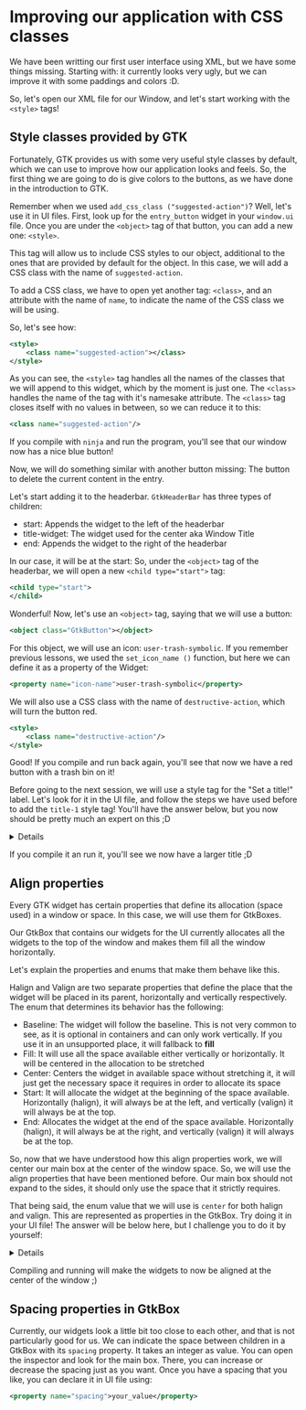 # Improving our application with CSS classes

We have been writting our first user interface using XML, but we have some things missing. Starting with: it currently looks very ugly, but we can improve it with some paddings and colors :D.

So, let's open our XML file for our Window, and let's start working with the `<style>` tags!

## Style classes provided by GTK

Fortunately, GTK provides us with some very useful style classes by default, which we can use to improve how our application looks and feels. So, the first thing we are going to do is give colors to the buttons, as we have done in the introduction to GTK.

Remember when we used `add_css_class ("suggested-action")`? Well, let's use it in UI files. First, look up for the `entry_button` widget in your `window.ui` file. Once you are under the `<object>` tag of that button, you can add a new one: `<style>`.

This tag will allow us to include CSS styles to our object, additional to the ones that are provided by default for the object. In this case, we will add a CSS class with the name of `suggested-action`.

To add a CSS class, we have to open yet another tag: `<class>`, and an attribute with the name of `name`, to indicate the name of the CSS class we will be using.

So, let's see how:

```xml
<style>
	<class name="suggested-action"></class>
</style>
```

As you can see, the `<style>` tag handles all the names of the classes that we will append to this widget, which by the moment is just one. The `<class>` handles the name of the tag with it's namesake attribute. The `<class>` tag closes itself with no values in between, so we can reduce it to this:

```xml
<class name="suggested-action"/>
```

If you compile with `ninja` and run the program, you'll see that our window now has a nice blue button!

Now, we will do something similar with another button missing: The button to delete the current content in the entry.

Let's start adding it to the headerbar. `GtkHeaderBar` has three types of children:

* start: Appends the widget to the left of the headerbar
* title-widget: The widget used for the center aka Window Title
* end: Appends the widget to the right of the headerbar

In our case, it will be at the start: So, under the `<object>` tag of the headerbar, we will open a new `<child type="start">`
tag:

```xml
<child type="start">
</child>
```

Wonderful! Now, let's use an `<object>` tag, saying that we will use a button:

```xml
<object class="GtkButton"></object>
```

For this object, we will use an icon: `user-trash-symbolic`. If you remember previous lessons, we used the `set_icon_name ()` function, but here we can define it as a property of the Widget:

```xml
<property name="icon-name">user-trash-symbolic</property>
```

We will also use a CSS class with the name of `destructive-action`, which will turn the button red.

```xml
<style>
	<class name="destructive-action"/>
</style>
```

Good! If you compile and run back again, you'll see that now we have a red button with a trash bin on it!

Before going to the next session, we will use a style tag for the "Set a title!" label. Let's look for it in the UI file, and follow the steps we have used before to add the `title-1` style tag! You'll have the answer below, but you now should be pretty much an expert on this ;D

<details>

```xml
<style>
	<class name="title-1"/>
</style>
```

</details>

If you compile it an run it, you'll see we now have a larger title ;D

## Align properties

Every GTK widget has certain properties that define its allocation (space used) in a window or space. In this case, we will use them for GtkBoxes.

Our GtkBox that contains our widgets for the UI currently allocates all the widgets to the top of the window and makes them fill all the window horizontally.

Let's explain the properties and enums that make them behave like this.

Halign and Valign are two separate properties that define the place that the widget will be placed in its parent, horizontally and vertically respectively. The enum that determines its behavior has the following:

* Baseline: The widget will follow the baseline. This is not very common to see, as it is optional in containers and can only work vertically. If you use it in an unsupported place, it will fallback to **fill**
* Fill: It will use all the space available either vertically or horizontally. It will be centered in the allocation to be stretched
* Center: Centers the widget in available space without stretching it, it will just get the necessary space it requires in order to allocate its space
* Start: It will allocate the widget at the beginning of the space available. Horizontally (halign), it will always be at the left, and vertically (valign) it will always be at the top.
* End: Allocates the widget at the end of the space available. Horizontally (halign), it will always be at the right, and vertically (valign) it will always be at the top.

So, now that we have understood how this align properties work, we will center our main box at the center of the window space. So, we will use the align properties that have been mentioned before. Our main box should not expand to the sides, it should only use the space that it strictly requires. 

That being said, the enum value that we will use is `center` for both halign and valign. This are represented as properties in the GtkBox. Try doing it in your UI file! The answer will be below here, but I challenge you to do it by yourself:

<details>

First, we will look for the `<object>` of our main box, then we are going to put inside it the halign and valign properties. It's prefered that you put them below the orientation property.

```xml
<property name="halign">center</property>
<property name="valign">center</property>
```

</details>

Compiling and running will make the widgets to now be aligned at the center of the window ;)

## Spacing properties in GtkBox

Currently, our widgets look a little bit too close to each other, and that is not particularly good for us. We can indicate the space between children in a GtkBox with its `spacing` property. It takes an integer as value. You can open the inspector and look for the main box. There, you can increase or decrease the spacing just as you want. Once you have a spacing that you like, you can declare it in UI file using:

```xml
<property name="spacing">your_value</property>
```